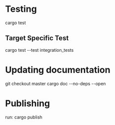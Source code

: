 # Testing

cargo test

## Target Specific Test

cargo test --test integration_tests

# Updating documentation

git checkout master
cargo doc --no-deps --open

# Publishing

run: cargo publish